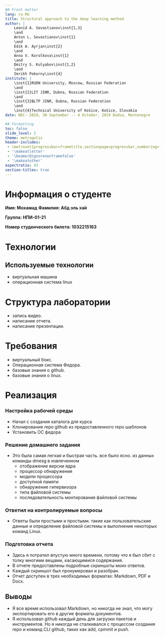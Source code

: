 ```yaml
---
## Front matter
lang: ru-RU
title: Structural approach to the deep learning method
author: |
	Leonid A. Sevastianov\inst{1,3}
	\and
	Anton L. Sevastianov\inst{1}
	\and
	Edik A. Ayrjan\inst{2}
	\and
	Anna V. Korolkova\inst{1}
	\and
	Dmitry S. Kulyabov\inst{1,2}
	\and
	Imrikh Pokorny\inst{4}
institute: |
	\inst{1}RUDN University, Moscow, Russian Federation
	\and
	\inst{2}LIT JINR, Dubna, Russian Federation
	\and
	\inst{3}BLTP JINR, Dubna, Russian Federation
	\and
	\inst{4}Technical University of Košice, Košice, Slovakia
date: NEC--2019, 30 September -- 4 October, 2019 Budva, Montenegro

## Formatting
toc: false
slide_level: 2
theme: metropolis
header-includes: 
 - \metroset{progressbar=frametitle,sectionpage=progressbar,numbering=fraction}
 - '\makeatletter'
 - '\beamer@ignorenonframefalse'
 - '\makeatother'
aspectratio: 43
section-titles: true
---
```


# Информация о студенте

**Имя: Мохамад**
**Фамилия: Абд эль хай**

**Группа: НПИ-01-21**

**Номер студенческого билета: 1032215163**



# Технологии

## Используемые технологии

- виртуальная машина 
- операционная система linux

# Структура лаборатории

- запись видео.
- написание отчета.
- написание презентации.



# Требования

- виртуальный бокс. 
- Операционная система Федора. 
- базовые знания о github.
-  базовые знания о linux.




# Реализация

### Настройка рабочей среды

- Начал с создания каталога для курса
- Клонирование repo github из предоставленного repo шаблонов
- Установить ОС федора

### Решение домашнего задания

- Это была самая легкая и быстрая часть. все было ясно. из данных команды dmesg в извлеченном
  - отображение версии ядра 
  - процессор обнаружения  
  -  модели процессора  
  - доступной памяти 
  - обнаружение гипервизора   
  - типа файловой системы
  -  последовательность монтирования файловой системы

### Ответил на контролируемые вопросы

- Ответы были простыми и простыми. такие как пользовательские данные и определение файловой системы и выполнение некоторых команд Linux.

### Подготовка отчета

- Здесь я потратил впустую много времени, потому что я был сбит с толку многими вещами, касающимися содержания. 
- В отчете предоставлены подробные скриншоты моих ответов.
- Каждый скриншот был пронумерован и разобран.
- Отчет доступен в трех необходимых форматах: Markdown, PDF и Docx.

## Выводы

- Я все время использовал Markdown, но никогда не знал, что могу экспортировать его в другие форматы документов.
- Я использовал github каждый день для загрузки пакетов и инструментов. Но я никогда не сталкивался с процессом создания repo и команд CLI github, таких как add, cpmmit и push.
